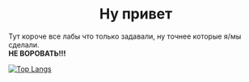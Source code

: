<h1 align="center">Ну привет</h1>  
<span size=2>Тут короче все лабы что только задавали, ну точнее которые я/мы сделали.</span></br>
<strong align="center" size=6>НЕ ВОРОВАТЬ!!!</strong>
  
[![Top Langs](https://github-readme-stats.vercel.app/api/top-langs/?username=anuraghazra&layout=compact)](https://github.com/anuraghazra/github-readme-stats)
